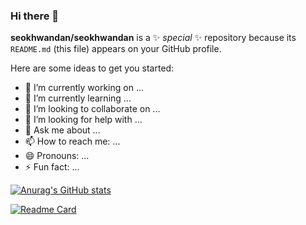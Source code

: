 ### Hi there 👋


**seokhwandan/seokhwandan** is a ✨ _special_ ✨ repository because its `README.md` (this file) appears on your GitHub profile.

Here are some ideas to get you started:

- 🔭 I’m currently working on ...
- 🌱 I’m currently learning ...
- 👯 I’m looking to collaborate on ...
- 🤔 I’m looking for help with ...
- 💬 Ask me about ...
- 📫 How to reach me: ...
- 😄 Pronouns: ...
- ⚡ Fun fact: ...

[![Anurag's GitHub stats](https://github-readme-stats.vercel.app/api?username=seokhwandan&show_icons=true&theme=solarized-light)](https://github.com/anuraghazra/github-readme-stats)

[![Readme Card](https://github-readme-stats.vercel.app/api/pin/?username=seokhwandan&repo=github-readme-stats)](https://github.com/anuraghazra/github-readme-stats)
